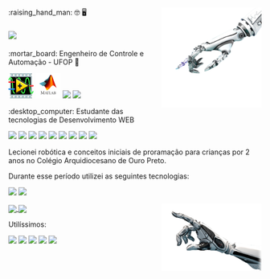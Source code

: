 
<img align="right" src="https://github.com/Dionizioji/dionizioji/blob/main/UPHAND.png?raw=true" width=200px/>
:raising_hand_man: 🤓 🖥️ 
<h3><img src='https://img.shields.io/badge/Hi! Im Dionízio Inácio!-00A98F?style=for-the-badge&logo=About.me&logoColor=white)' width=300px/></h3>
<p>:mortar_board: Engenheiro de Controle e Automação - UFOP 🤖<p/>

<p><img src="https://github.com/Dionizioji/dionizioji/blob/main/LABVIEW.png?raw=true" width=50px/>
<img src="https://github.com/Dionizioji/dionizioji/blob/main/MATLAB.png?raw=true" width=50px/>
<img src="https://img.shields.io/badge/Python-FFD43B?style=for-the-badge&logo=python&logoColor=blue" width=80px/>
<img src="https://img.shields.io/badge/C%2B%2B-00599C?style=for-the-badge&logo=c%2B%2B&logoColor=white" width=60px/><p/>

<p>:desktop_computer: Estudante das tecnologias de Desenvolvimento WEB<p/> 

<p><img src="https://img.shields.io/badge/CSS3-1572B6?style=for-the-badge&logo=css3&logoColor=white" width=70px/>
<img src="https://img.shields.io/badge/JavaScript-323330?style=for-the-badge&logo=javascript&logoColor=F7DF1E" width=120px/>
<img src="https://img.shields.io/badge/HTML5-E34F26?style=for-the-badge&logo=html5&logoColor=white" width=80px/>
<img src="https://img.shields.io/badge/TypeScript-007ACC?style=for-the-badge&logo=typescript&logoColor=white" width=120px/>
<img src="https://img.shields.io/badge/React-20232A?style=for-the-badge&logo=react&logoColor=61DAFB" width=80px/>
<img src="https://img.shields.io/badge/GitHub-100000?style=for-the-badge&logo=github&logoColor=white" width=80px/>
<img src="https://img.shields.io/badge/Node.js-339933?style=for-the-badge&logo=nodedotjs&logoColor=white" width=90px/>
<img src="https://img.shields.io/badge/Sass-CC6699?style=for-the-badge&logo=sass&logoColor=white" width=70px/>
<img src="https://img.shields.io/badge/MySQL-005C84?style=for-the-badge&logo=mysql&logoColor=white" width=80px/></p>

<p>Lecionei robótica e conceitos iniciais de proramação para crianças por 2 anos no Colégio Arquidiocesano de Ouro Preto.</p>
<p>Durante esse período utilizei as seguintes tecnologias:</P>
<p><img src="https://img.shields.io/badge/Scratch-4D97FF?style=for-the-badge&logo=Scratch&logoColor=white" width=100px/>
<img src="https://img.shields.io/badge/Arduino-00979D?style=for-the-badge&logo=Arduino&logoColor=white" width=100px/></p>

<a href="https://github.com/anuraghazra/github-readme-stats">
  <img align="center" src="https://github-readme-stats.vercel.app/api?username=dionizioji&show_icons=true&theme=dracula" />
</a>
<a href="https://github.com/anuraghazra/convoychat">
  <img align="center" src="https://github-readme-stats.vercel.app/api/top-langs/?username=dionizioji&hide=PowerShell&layout=compact&theme=dracula" />
</a>
<img align="right" src="https://github.com/Dionizioji/dionizioji/blob/main/DOWNHAND.png?raw=true" width=200px/>


Utilíssimos:
<p><img src="https://img.shields.io/badge/Udemy-EC5252?style=for-the-badge&logo=Udemy&logoColor=white" width=80px>
<img src="https://img.shields.io/badge/Duolingo-58CC02?style=for-the-badge&logo=Duolingo&logoColor=white" width=100px>
<img src="https://img.shields.io/badge/Notion-000000?style=for-the-badge&logo=notion&logoColor=white" width=100px>
<img src="https://img.shields.io/badge/Overleaf-47A141?style=for-the-badge&logo=Overleaf&logoColor=white" width=100px>  
<img src="https://img.shields.io/badge/Discord-5865F2?style=for-the-badge&logo=discord&logoColor=white" width=100px>
</p> 
